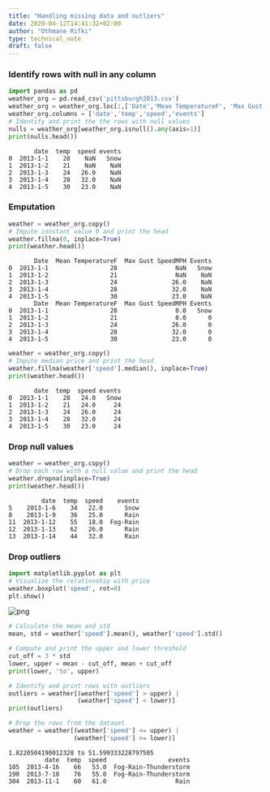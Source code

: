 ```yaml
---
title: "Handling missing data and outliers"
date: 2020-04-12T14:41:32+02:00
author: "Othmane Rifki"
type: technical_note
draft: false
---
```

### Identify rows with null in any column


```python
import pandas as pd
weather_org = pd.read_csv('pittsburgh2013.csv')
weather_org = weather_org.loc[:,['Date','Mean TemperatureF', 'Max Gust SpeedMPH', 'Events']]
weather_org.columns = ['date','temp','speed','events']
# Identify and print the the rows with null values
nulls = weather_org[weather_org.isnull().any(axis=1)]
print(nulls.head())
```

           date  temp  speed events
    0  2013-1-1    28    NaN   Snow
    1  2013-1-2    21    NaN    NaN
    2  2013-1-3    24   26.0    NaN
    3  2013-1-4    28   32.0    NaN
    4  2013-1-5    30   23.0    NaN


### Emputation


```python
weather = weather_org.copy()
# Impute constant value 0 and print the head
weather.fillna(0, inplace=True)
print(weather.head())
```

           Date  Mean TemperatureF  Max Gust SpeedMPH Events
    0  2013-1-1                 28                NaN   Snow
    1  2013-1-2                 21                NaN    NaN
    2  2013-1-3                 24               26.0    NaN
    3  2013-1-4                 28               32.0    NaN
    4  2013-1-5                 30               23.0    NaN
           Date  Mean TemperatureF  Max Gust SpeedMPH Events
    0  2013-1-1                 28                0.0   Snow
    1  2013-1-2                 21                0.0      0
    2  2013-1-3                 24               26.0      0
    3  2013-1-4                 28               32.0      0
    4  2013-1-5                 30               23.0      0



```python
weather = weather_org.copy()
# Impute median price and print the head
weather.fillna(weather['speed'].median(), inplace=True)
print(weather.head())
```

           date  temp  speed events
    0  2013-1-1    28   24.0   Snow
    1  2013-1-2    21   24.0     24
    2  2013-1-3    24   26.0     24
    3  2013-1-4    28   32.0     24
    4  2013-1-5    30   23.0     24


### Drop null values


```python
weather = weather_org.copy()
# Drop each row with a null value and print the head
weather.dropna(inplace=True)
print(weather.head())
```

             date  temp  speed    events
    5    2013-1-6    34   22.0      Snow
    8    2013-1-9    36   25.0      Rain
    11  2013-1-12    55   18.0  Fog-Rain
    12  2013-1-13    62   26.0      Rain
    13  2013-1-14    44   32.0      Rain


### Drop outliers


```python
import matplotlib.pyplot as plt
# Visualize the relationship with price
weather.boxplot('speed', rot=0)
plt.show()
```


![png](null_9_0.png)



```python
# Calculate the mean and std
mean, std = weather['speed'].mean(), weather['speed'].std()

# Compute and print the upper and lower threshold
cut_off = 3 * std
lower, upper = mean - cut_off, mean + cut_off
print(lower, 'to', upper)

# Identify and print rows with outliers
outliers = weather[(weather['speed'] > upper) | 
                   (weather['speed'] < lower)]
print(outliers)

# Drop the rows from the dataset
weather = weather[(weather['speed'] <= upper) | 
                  (weather['speed'] >= lower)]
```

    1.8220504190012328 to 51.599333228797505
              date  temp  speed                 events
    105  2013-4-16    66   53.0  Fog-Rain-Thunderstorm
    190  2013-7-10    76   55.0  Fog-Rain-Thunderstorm
    304  2013-11-1    60   61.0                   Rain

